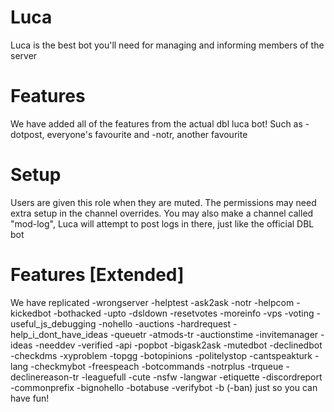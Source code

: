 # Luca
Luca is the best bot you'll need for managing and informing members of the server
# Features
We have added all of the features from the actual dbl luca bot!
Such as -dotpost, everyone's favourite and -notr, another favourite
# Setup
Users are given this role when they are muted. 
The permissions may need extra setup in the channel overrides.
You may also make a channel called "mod-log", Luca will attempt to post logs in there, just like the official DBL bot
# Features [Extended]
We have replicated 
-wrongserver
-helptest
-ask2ask
-notr
-helpcom
-kickedbot
-bothacked
-upto
-dsldown
-resetvotes
-moreinfo
-vps
-voting
-useful_js_debugging
-nohello
-auctions
-hardrequest
-help_i_dont_have_ideas
-queuetr
-atmods-tr
-auctionstime
-invitemanager
-ideas
-needdev
-verified
-api
-popbot
-bigask2ask
-mutedbot
-declinedbot
-checkdms
-xyproblem
-topgg
-botopinions
-politelystop
-cantspeakturk
-lang
-checkmybot
-freespeach
-botcommands
-notrplus
-trqueue
-declinereason-tr
-leaguefull
-cute
-nsfw
-langwar
-etiquette
-discordreport
-commonprefix
-bignohello
-botabuse
-verifybot
-b (-ban)
just so you can have fun!